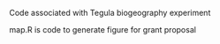 Code associated with Tegula biogeography experiment

map.R is code to generate figure for grant proposal

